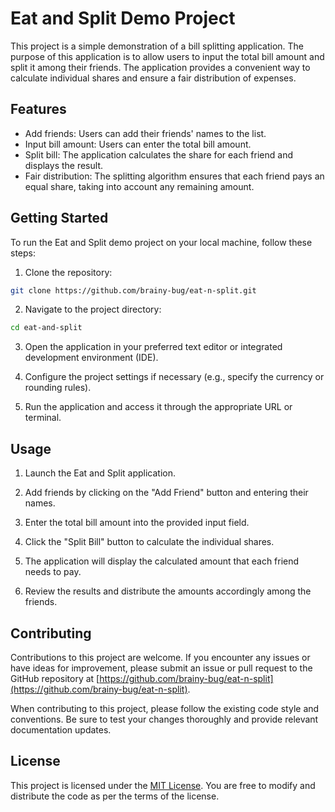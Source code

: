 # Eat and Split Demo Project

This project is a simple demonstration of a bill splitting application. The purpose of this application is to allow users to input the total bill amount and split it among their friends. The application provides a convenient way to calculate individual shares and ensure a fair distribution of expenses.

## Features

- Add friends: Users can add their friends' names to the list.
- Input bill amount: Users can enter the total bill amount.
- Split bill: The application calculates the share for each friend and displays the result.
- Fair distribution: The splitting algorithm ensures that each friend pays an equal share, taking into account any remaining amount.

## Getting Started

To run the Eat and Split demo project on your local machine, follow these steps:

1. Clone the repository:

```bash
git clone https://github.com/brainy-bug/eat-n-split.git
```

2. Navigate to the project directory:

```bash
cd eat-and-split
```

3. Open the application in your preferred text editor or integrated development environment (IDE).

4. Configure the project settings if necessary (e.g., specify the currency or rounding rules).

5. Run the application and access it through the appropriate URL or terminal.

## Usage

1. Launch the Eat and Split application.

2. Add friends by clicking on the "Add Friend" button and entering their names.

3. Enter the total bill amount into the provided input field.

4. Click the "Split Bill" button to calculate the individual shares.

5. The application will display the calculated amount that each friend needs to pay.

6. Review the results and distribute the amounts accordingly among the friends.

## Contributing

Contributions to this project are welcome. If you encounter any issues or have ideas for improvement, please submit an issue or pull request to the GitHub repository at [https://github.com/brainy-bug/eat-n-split](https://github.com/brainy-bug/eat-n-split).

When contributing to this project, please follow the existing code style and conventions. Be sure to test your changes thoroughly and provide relevant documentation updates.

## License

This project is licensed under the [MIT License](LICENSE). You are free to modify and distribute the code as per the terms of the license.
